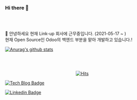 ### Hi there 👋

<br>
<br>

🌱 안녕하세요 현재 Link-up 회사에 근무중입니다. (2021-05-17 ~ )		<br>
   현재 Open Source인 Odoo의 백엔드 부분을 맡아 개발하고 있습니다.!


 [![Anurag's github stats](https://github-readme-stats.vercel.app/api?username=ggwnsghgg)](https://github.com/anuraghazra/github-readme-stats)

<br>
<br>

  <div align=center>
	
 [![Hits](https://hits.seeyoufarm.com/api/count/incr/badge.svg?url=https%3A%2F%2Fgithub.com%2Fggwnsghgg%2F&count_bg=%2379C83D&title_bg=%23555555&icon=&icon_color=%23E7E7E7&title=hits&edge_flat=false)](https://hits.seeyoufarm.com)
	
  </div>



[![Tech Blog Badge](http://img.shields.io/badge/-Tech%20blog-black?style=flat-square&logo=github&link=https://ggwnsghgg.github.io/)](https://ggwnsghgg.github.io/)
	
	
[![Linkedin Badge](https://img.shields.io/badge/-LinkedIn-blue?style=flat-square&logo=Linkedin&logoColor=white&link=https://www.linkedin.com/in/준호-신-1371971bb/)](https://www.linkedin.com/in/준호-신-1371971bb/)




<!-- 📝 I regulary write articles on https://chanmi-kim.github.io --!>
<!-- 💬 Ask me about anything whatever! Github, Hexo, Spring Boot, Java, Life, Game, and so on. --!>
<!-- 📄 Know about my experiences --!>
